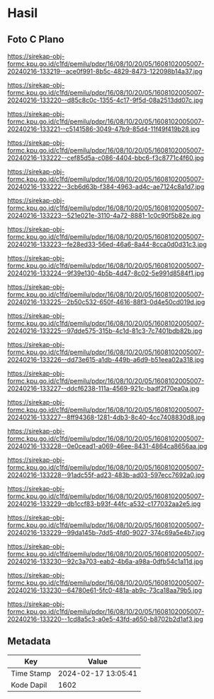 # Hasil

## Foto C Plano

https://sirekap-obj-formc.kpu.go.id/c1fd/pemilu/pdpr/16/08/10/20/05/1608102005007-20240216-133219--ace0f991-8b5c-4829-8473-122098b14a37.jpg

https://sirekap-obj-formc.kpu.go.id/c1fd/pemilu/pdpr/16/08/10/20/05/1608102005007-20240216-133220--d85c8c0c-1355-4c17-9f5d-08a2513dd07c.jpg

https://sirekap-obj-formc.kpu.go.id/c1fd/pemilu/pdpr/16/08/10/20/05/1608102005007-20240216-133221--c5141586-3049-47b9-85d4-11f49f419b28.jpg

https://sirekap-obj-formc.kpu.go.id/c1fd/pemilu/pdpr/16/08/10/20/05/1608102005007-20240216-133222--cef85d5a-c086-4404-bbc6-f3c8771c4f60.jpg

https://sirekap-obj-formc.kpu.go.id/c1fd/pemilu/pdpr/16/08/10/20/05/1608102005007-20240216-133222--3cb6d63b-f384-4963-ad4c-ae7124c8a1d7.jpg

https://sirekap-obj-formc.kpu.go.id/c1fd/pemilu/pdpr/16/08/10/20/05/1608102005007-20240216-133223--521e021e-3110-4a72-8881-1c0c90f5b82e.jpg

https://sirekap-obj-formc.kpu.go.id/c1fd/pemilu/pdpr/16/08/10/20/05/1608102005007-20240216-133223--fe28ed33-56ed-46a6-8a44-8cca0d0d31c3.jpg

https://sirekap-obj-formc.kpu.go.id/c1fd/pemilu/pdpr/16/08/10/20/05/1608102005007-20240216-133224--9f39e130-4b5b-4d47-8c02-5e991d8584f1.jpg

https://sirekap-obj-formc.kpu.go.id/c1fd/pemilu/pdpr/16/08/10/20/05/1608102005007-20240216-133225--2b50c532-650f-4616-88f3-0d4e50cd019d.jpg

https://sirekap-obj-formc.kpu.go.id/c1fd/pemilu/pdpr/16/08/10/20/05/1608102005007-20240216-133225--97dde575-315b-4c1d-81c3-7c7401bdb82b.jpg

https://sirekap-obj-formc.kpu.go.id/c1fd/pemilu/pdpr/16/08/10/20/05/1608102005007-20240216-133226--dd73e615-a1db-449b-a6d9-b51eea02a318.jpg

https://sirekap-obj-formc.kpu.go.id/c1fd/pemilu/pdpr/16/08/10/20/05/1608102005007-20240216-133227--ddcf6238-111a-4569-921c-badf2f70ea0a.jpg

https://sirekap-obj-formc.kpu.go.id/c1fd/pemilu/pdpr/16/08/10/20/05/1608102005007-20240216-133227--8ff94368-1281-4db3-8c40-4cc7408830d8.jpg

https://sirekap-obj-formc.kpu.go.id/c1fd/pemilu/pdpr/16/08/10/20/05/1608102005007-20240216-133228--0e0cead1-a069-46ee-8431-4864ca8656aa.jpg

https://sirekap-obj-formc.kpu.go.id/c1fd/pemilu/pdpr/16/08/10/20/05/1608102005007-20240216-133228--91adc55f-ad23-483b-ad03-597ecc7692a0.jpg

https://sirekap-obj-formc.kpu.go.id/c1fd/pemilu/pdpr/16/08/10/20/05/1608102005007-20240216-133229--db1ccf83-b93f-44fc-a532-c177032aa2e5.jpg

https://sirekap-obj-formc.kpu.go.id/c1fd/pemilu/pdpr/16/08/10/20/05/1608102005007-20240216-133229--99da145b-7dd5-4fd0-9027-374c69a5e4b7.jpg

https://sirekap-obj-formc.kpu.go.id/c1fd/pemilu/pdpr/16/08/10/20/05/1608102005007-20240216-133230--92c3a703-eab2-4b6a-a98a-0dfb54c1a11d.jpg

https://sirekap-obj-formc.kpu.go.id/c1fd/pemilu/pdpr/16/08/10/20/05/1608102005007-20240216-133230--64780e61-5fc0-481a-ab9c-73ca18aa79b5.jpg

https://sirekap-obj-formc.kpu.go.id/c1fd/pemilu/pdpr/16/08/10/20/05/1608102005007-20240216-133220--1cd8a5c3-a0e5-43fd-a650-b8702b2d1af3.jpg


## Metadata

| Key        | Value               |
| ---------- | ------------------- |
| Time Stamp | 2024-02-17 13:05:41 |
| Kode Dapil | 1602                |



